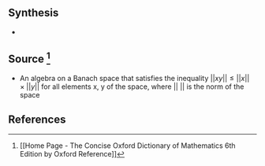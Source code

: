 ## Synthesis
- 
## Source [^1]
- An algebra on a Banach space that satisfies the inequality $||xy|| \le ||x|| \times ||y||$ for all elements x, y of the space, where || || is the norm of the space
## References

[^1]: [[Home Page - The Concise Oxford Dictionary of Mathematics 6th Edition by Oxford Reference]]